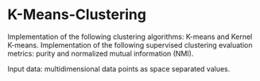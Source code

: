 # K-Means-Clustering

Implementation of the following clustering algorithms: K-means and Kernel K-means.
Implementation of the following supervised clustering evaluation metrics: purity and normalized mutual information (NMI).

Input data: multidimensional data points as space separated values.

